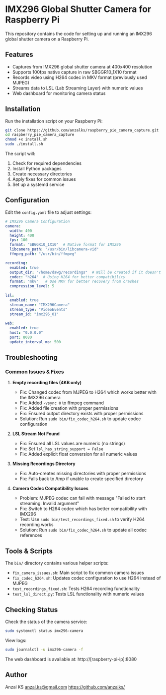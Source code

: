 # IMX296 Global Shutter Camera for Raspberry Pi

This repository contains the code for setting up and running an IMX296 global shutter camera on a Raspberry Pi.

## Features

- Captures from IMX296 global shutter camera at 400x400 resolution
- Supports 100fps native capture in raw SBGGR10_1X10 format
- Records video using H264 codec in MKV format (previously used MJPEG)
- Streams data to LSL (Lab Streaming Layer) with numeric values
- Web dashboard for monitoring camera status

## Installation

Run the installation script on your Raspberry Pi:

```bash
git clone https://github.com/anzalks/raspberry_pie_camera_capture.git
cd raspberry_pie_camera_capture
chmod +x install.sh
sudo ./install.sh
```

The script will:
1. Check for required dependencies
2. Install Python packages
3. Create necessary directories
4. Apply fixes for common issues
5. Set up a systemd service

## Configuration

Edit the `config.yaml` file to adjust settings:

```yaml
# IMX296 Camera Configuration
camera:
  width: 400
  height: 400
  fps: 100
  format: "SBGGR10_1X10"  # Native format for IMX296
  libcamera_path: "/usr/bin/libcamera-vid"
  ffmpeg_path: "/usr/bin/ffmpeg"

recording:
  enabled: true
  output_dir: "/home/dawg/recordings"  # Will be created if it doesn't exist
  codec: "h264"  # Using H264 for better compatibility
  format: "mkv"   # Use MKV for better recovery from crashes
  compression_level: 5
  
lsl:
  enabled: true
  stream_name: "IMX296Camera"
  stream_type: "VideoEvents"
  stream_id: "imx296_01"
  
web:
  enabled: true
  host: "0.0.0.0"
  port: 8080
  update_interval_ms: 500
```

## Troubleshooting

### Common Issues & Fixes

1. **Empty recording files (4KB only)**
   - Fix: Changed codec from MJPEG to H264 which works better with the IMX296 camera
   - Fix: Added `-vsync 0` to ffmpeg command
   - Fix: Added file creation with proper permissions
   - Fix: Ensured output directory exists with proper permissions
   - Solution: Run `sudo bin/fix_codec_h264.sh` to update codec configuration

2. **LSL Stream Not Found**
   - Fix: Ensured all LSL values are numeric (no strings)
   - Fix: Set `lsl_has_string_support = False`
   - Fix: Added explicit float conversion for all numeric values

3. **Missing Recordings Directory**
   - Fix: Auto-creates missing directories with proper permissions
   - Fix: Falls back to /tmp if unable to create specified directory

4. **Camera Codec Compatibility Issues**
   - Problem: MJPEG codec can fail with message "Failed to start streaming: Invalid argument"
   - Fix: Switch to H264 codec which has better compatibility with IMX296
   - Test: Use `sudo bin/test_recordings_fixed.sh` to verify H264 recording works
   - Solution: Run `sudo bin/fix_codec_h264.sh` to update all codec references

## Tools & Scripts

The `bin/` directory contains various helper scripts:

- `fix_camera_issues.sh`: Main script to fix common camera issues
- `fix_codec_h264.sh`: Updates codec configuration to use H264 instead of MJPEG
- `test_recordings_fixed.sh`: Tests H264 recording functionality
- `test_lsl_direct.py`: Tests LSL functionality with numeric values

## Checking Status

Check the status of the camera service:

```bash
sudo systemctl status imx296-camera
```

View logs:

```bash
sudo journalctl -u imx296-camera -f
```

The web dashboard is available at: http://[raspberry-pi-ip]:8080

## Author

Anzal KS <anzal.ks@gmail.com>
https://github.com/anzalks/ 